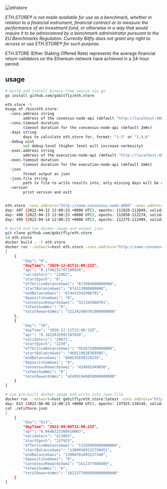 ![ethstore](https://user-images.githubusercontent.com/26490734/235898840-ffba747a-69ac-4750-8517-c0b3ffcb8459.png)

*ETH.STORE® is not made available for use as a benchmark, whether in relation to a financial instrument, financial contract or to measure the performance of an investment fund, or otherwise in a way that would require it to be administered by a benchmark administrator pursuant to the EU Benchmarks Regulation. Currently Bitfly does not grant any right to access or use ETH.STORE® for such purpose.*


ETH.STORE (Ether Staking Offered Rate) represents the average financial return validators on the Ethereum network have achieved in a 24-hour period.

## usage

```bash
# build and install binary from source via go
go install github.com/gobitfly/eth.store

eth.store -h
Usage of /bin/eth.store:
  -cons.address string
    	address of the conensus-node-api (default "http://localhost:4000")
  -cons.timeout duration
    	timeout duration for the consensus-node-api (default 2m0s)
  -days string
    	days to calculate eth.store for, format: "1-3" or "1,4,6"
  -debug uint
    	set debug-level (higher level will increase verbosity)
  -exec.address string
    	address of the execution-node-api (default "http://localhost:4000")
  -exec.timeout duration
    	timeout duration for the execution-node-api (default 2m0s)
  -json
    	format output as json
  -json.file string
    	path to file to write results into, only missing days will be added
  -version
    	print version and exit


eth.store -cons.address="http://some-consensus-node:4000" -exec.address="http://some-execution-node:8545" -days="497-499"
day: 497 (2022-04-12 12:00:23 +0000 UTC), epochs: 111825-112049, validators: 341373, apr: 0.049083890, effectiveBalanceSumGwei: 10923834000000000, totalRewardsSumWei: 1468997980817000000000, consensusRewardsGwei: 1468997980817 (100%), txFeesSumWei: 0
day: 498 (2022-04-13 12:00:23 +0000 UTC), epochs: 112050-112274, validators: 342498, apr: 0.049011013, effectiveBalanceSumGwei: 10959834000000000, totalRewardsSumWei: 1471650879693000000000, consensusRewardsGwei: 1471650879693 (100%), txFeesSumWei: 0
day: 499 (2022-04-14 12:00:23 +0000 UTC), epochs: 112275-112499, validators: 343623, apr: 0.048898885, effectiveBalanceSumGwei: 10995834000000000, totalRewardsSumWei: 1473106903824000000000, consensusRewardsGwei: 1473106903824 (100%), txFeesSumWei: 0

# build and run docker-image and output json
git clone github.com/gobitfly/eth.store
cd eth.store
docker build . -t eth.store
docker run --network=host eth.store -cons.address="http://some-consensus-node:4000" -exec.address="http://some-execution-node:8545" -days="0,10" -json
[
	{
		"day": "0",
		"dayTime": "2020-12-01T12:00:23Z",
		"apr": "0.1740251707100836",
		"validators": "21062",
		"startEpoch": "0",
		"effectiveBalanceGwei": "673984000000000",
		"startBalanceGwei": "674112000000000",
		"endBalanceGwei": "674433342960701",
		"depositsSumGwei": "0",
		"consensusRewardsGwei": "321342960701",
		"txFeesSumWei": "0",
		"totalRewardsWei": "321342960701000000000"
	},
	{
		"day": "10",
		"dayTime": "2020-12-11T12:00:23Z",
		"apr": "0.1622832991187628",
		"validators": "29871",
		"startEpoch": "2250",
		"effectiveBalanceGwei": "955872000000000",
		"startBalanceGwei": "960110038369385",
		"endBalanceGwei": "960535030319235",
		"depositsSumGwei": "0",
		"consensusRewardsGwei": "424991949850",
		"txFeesSumWei": "0",
		"totalRewardsWei": "424991949850000000000"
	}
]

# use pre-built docker-image and write into json-file
docker run --network=host gobitfly/eth.store:latest -cons.address="http://some-consensus-node:4000" -exec.address="http://some-execution-node:8545" -days="613" -json.file="./ethstore.json"
day: 613 (2022-08-06 12:00:23 +0000 UTC), epochs: 137925-138149, validators: 412063, apr: 0.044632337, effectiveBalanceSumGwei: 13185905000000000, totalRewardsSumWei: 1612377406889000000000, consensusRewardsGwei: 1612377406889 (100%), txFeesSumWei: 0
cat ./etsthore.json
[
	{
		"day": "613",
		"dayTime": "2022-08-06T12:00:23Z",
		"apr": "0.0446323368410803",
		"validators": "412063",
		"startEpoch": "137925",
		"effectiveBalanceGwei": "13185905000000000",
		"startBalanceGwei": "13899169115750451",
		"endBalanceGwei": "13900781493157340",
		"depositsSumGwei": "0",
		"consensusRewardsGwei": "1612377406889",
		"txFeesSumWei": "0",
		"totalRewardsWei": "1612377406889000000000"
	}
]
```
